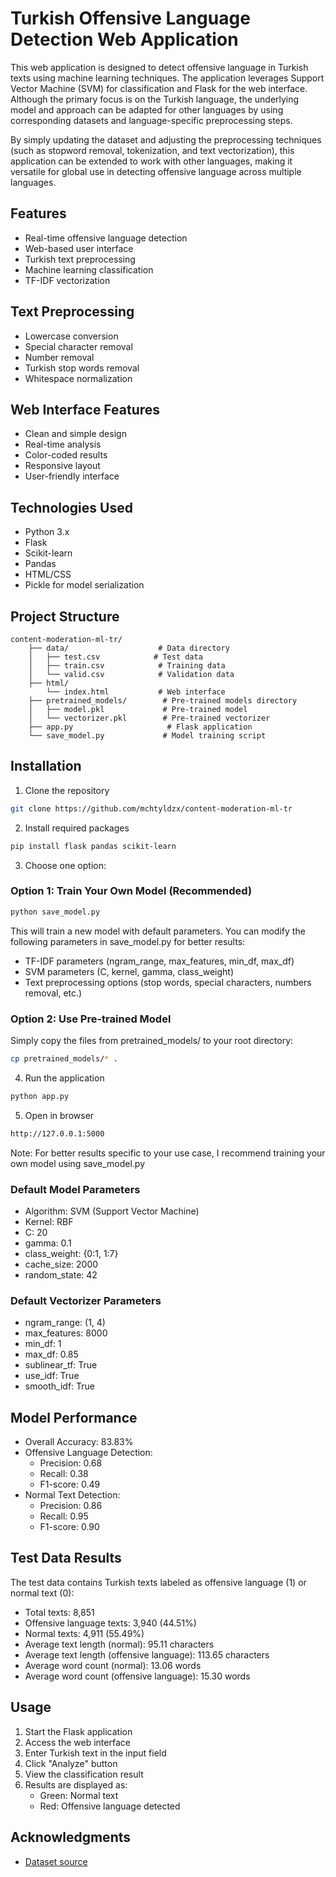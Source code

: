 # Turkish Offensive Language Detection Web Application

This web application is designed to detect offensive language in Turkish texts using machine learning techniques. The application leverages Support Vector Machine (SVM) for classification and Flask for the web interface. Although the primary focus is on the Turkish language, the underlying model and approach can be adapted for other languages by using corresponding datasets and language-specific preprocessing steps.

By simply updating the dataset and adjusting the preprocessing techniques (such as stopword removal, tokenization, and text vectorization), this application can be extended to work with other languages, making it versatile for global use in detecting offensive language across multiple languages.

## Features
- Real-time offensive language detection
- Web-based user interface
- Turkish text preprocessing
- Machine learning classification
- TF-IDF vectorization

## Text Preprocessing
- Lowercase conversion
- Special character removal
- Number removal
- Turkish stop words removal
- Whitespace normalization

## Web Interface Features
- Clean and simple design
- Real-time analysis
- Color-coded results
- Responsive layout
- User-friendly interface

## Technologies Used
- Python 3.x
- Flask
- Scikit-learn
- Pandas
- HTML/CSS
- Pickle for model serialization

## Project Structure
```tree
content-moderation-ml-tr/
    ├── data/                    # Data directory
    │   ├── test.csv            # Test data
    │   ├── train.csv            # Training data
    │   └── valid.csv            # Validation data
    ├── html/
        └── index.html           # Web interface
    ├── pretrained_models/        # Pre-trained models directory
    │   ├── model.pkl             # Pre-trained model
    │   └── vectorizer.pkl        # Pre-trained vectorizer
    ├── app.py                     # Flask application
    └── save_model.py             # Model training script
```

## Installation

1. Clone the repository
```bash
git clone https://github.com/mchtyldzx/content-moderation-ml-tr
```

2. Install required packages
```bash
pip install flask pandas scikit-learn
```

3. Choose one option:

### Option 1: Train Your Own Model (Recommended)
```bash
python save_model.py
```
This will train a new model with default parameters. You can modify the following parameters in save_model.py for better results:
- TF-IDF parameters (ngram_range, max_features, min_df, max_df)
- SVM parameters (C, kernel, gamma, class_weight)
- Text preprocessing options (stop words, special characters, numbers removal, etc.)

### Option 2: Use Pre-trained Model
Simply copy the files from pretrained_models/ to your root directory:
```bash
cp pretrained_models/* .
```

4. Run the application
```bash
python app.py
```

5. Open in browser
```bash
http://127.0.0.1:5000
```
Note: For better results specific to your use case, I recommend training your own model using save_model.py


### Default Model Parameters
- Algorithm: SVM (Support Vector Machine)
- Kernel: RBF
- C: 20
- gamma: 0.1
- class_weight: {0:1, 1:7}
- cache_size: 2000
- random_state: 42

### Default Vectorizer Parameters
- ngram_range: (1, 4)
- max_features: 8000
- min_df: 1
- max_df: 0.85
- sublinear_tf: True
- use_idf: True
- smooth_idf: True

## Model Performance
- Overall Accuracy: 83.83%
- Offensive Language Detection:
  * Precision: 0.68
  * Recall: 0.38
  * F1-score: 0.49
- Normal Text Detection:
  * Precision: 0.86
  * Recall: 0.95
  * F1-score: 0.90

## Test Data Results
The test data contains Turkish texts labeled as offensive language (1) or normal text (0):
- Total texts: 8,851
- Offensive language texts: 3,940 (44.51%)
- Normal texts: 4,911 (55.49%)
- Average text length (normal): 95.11 characters
- Average text length (offensive language): 113.65 characters
- Average word count (normal): 13.06 words
- Average word count (offensive language): 15.30 words


## Usage
1. Start the Flask application
2. Access the web interface
3. Enter Turkish text in the input field
4. Click "Analyze" button
5. View the classification result
6. Results are displayed as:
   - Green: Normal text
   - Red: Offensive language detected
     

## Acknowledgments
- [Dataset source](https://huggingface.co/datasets/Toygar/turkish-offensive-language-detection/tree/main)
